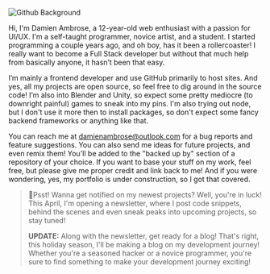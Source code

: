 
![Github Background](https://user-images.githubusercontent.com/89913900/134547235-d4c7c144-0656-4468-8fad-8e9361e6a180.png)
<p>Hi, I'm Damien Ambrose, a 12-year-old web enthusiast with a passion for UI/UX. I'm a self-taught programmer, novice artist, and a student. I started programming a couple years ago, and oh boy, has it been a rollercoaster! I really want to become a Full Stack developer but without that much help from basically anyone, it hasn’t been that easy. 

 I’m mainly a frontend developer and use GitHub primarily to host sites. And yes, all my projects are open source, so feel free to dig around in the source code! I’m also into Blender and Unity, so expect some pretty mediocre (to downright painful) games to sneak into my pins. I'm also trying out node, but I don't use it more then to install packages, so don't expect some fancy backend frameworks or anything like that.


 You can reach me at <a href="#">damienambrose@outlook.com</a> for a bug reports and feature suggestions. You can also send me ideas for future projects, and even remix them! You'll be added to the "backed up by" section of a repository of your choice. If you want to base your stuff on my work, feel free, but please give me proper credit and link back to me! And if you were wondering, yes, my portfolio is under construction, so I got that covered.
<p>


 <blockquote> 

🚨Psst! Wanna get notified on my newest projects? Well, you're in luck! This April, I'm opening a newsletter, where I post code snippets, behind the scenes and even sneak peaks into upcoming projects, so stay tuned!


  <b>UPDATE:</b> Along with the newsletter, get ready for a blog! That's right, this holiday season, I'll be making a blog on my development journey! Whether you're a seasoned hacker or a novice programmer, you're sure to find something to make your development journey exciting!
 </blockquote>
